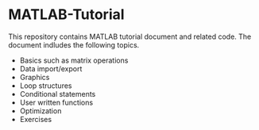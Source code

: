 # MATLAB-Tutorial

This repository contains MATLAB tutorial document and related code.
The document indludes the following topics.

- Basics such as matrix operations
- Data import/export
- Graphics
- Loop structures
- Conditional statements
- User written functions
- Optimization
- Exercises

